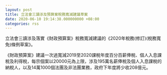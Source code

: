 ```yaml
---
layout: post
title: 立法會三讀涉及預算案稅務寬減建議草案
date: 2020-06-10 19:14:38.000000000 +08:00
categories: rss
---
```


立法會三讀涉及落實《財政預算案》稅務寬減建議的《2020年稅務(修訂)(稅務寬免)條例草案》。

《財政預算案》建議一次過寬減2019至2020課稅年度百分百薪俸稅、個人入息課稅及利得稅，每宗個案以20000元為上限，涉及195萬名薪俸稅及個人入息課稅的納稅人，以及14萬1000個法團及非法團業務，政府下年度將少收208億元。
